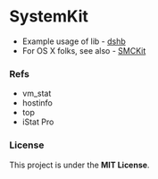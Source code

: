SystemKit
=========

- Example usage of lib - [dshb](https://github.com/beltex/dshb)
- For OS X folks, see also - [SMCKit](https://github.com/beltex/SMCKit)

### Refs

- vm_stat
- hostinfo
- top
- iStat Pro


### License

This project is under the **MIT License**.
